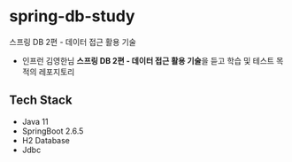 # spring-db-study
스프링 DB 2편 - 데이터 접근 활용 기술
- 인프런 김영한님 **스프링 DB 2편 - 데이터 접근 활용 기술**을 듣고 학습 및 테스트 목적의 레포지토리

## Tech Stack
- Java 11
- SpringBoot 2.6.5
- H2 Database
- Jdbc
